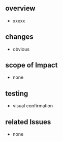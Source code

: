## overview
<!-- [概要] このセクションでは、このPRの目的と概要を簡潔に説明してください。-->
- xxxxx

## changes
<!-- [変更点] このセクションでは、具体的な変更点や修正箇所を箇条書きでリストアップしてください。-->
- obvious

## scope of Impact
<!-- [影響範囲] このセクションでは、このPRが影響を及ぼす範囲や他の機能への影響を説明してください。-->
- none

## testing
<!-- [テスト] このセクションでは、このPRに関連するテストケースやテスト方法を記載してください。-->
- visual confirmation

## related Issues
<!-- [関連Issue] このセクションでは、このPRが関連するIssueやタスクをリンクしてください。-->
- none
